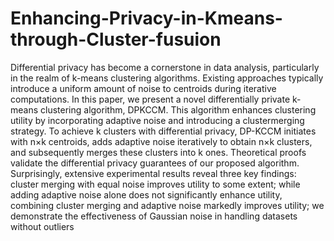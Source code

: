 # Enhancing-Privacy-in-Kmeans-through-Cluster-fusuion
Differential privacy has become a cornerstone in data
analysis, particularly in the realm of k-means clustering
algorithms. Existing approaches typically introduce a
uniform amount of noise to centroids during iterative
computations. In this paper, we present a novel
differentially private k-means clustering algorithm, DPKCCM. This algorithm enhances clustering utility by
incorporating adaptive noise and introducing a clustermerging strategy.
To achieve k clusters with differential privacy, DP-KCCM
initiates with n×k centroids, adds adaptive noise iteratively
to obtain n×k clusters, and subsequently merges these
clusters into k ones. Theoretical proofs validate the
differential privacy guarantees of our proposed algorithm.
Surprisingly, extensive experimental results reveal three
key findings: cluster merging with equal noise improves
utility to some extent; while adding adaptive noise alone
does not significantly enhance utility, combining cluster
merging and adaptive noise markedly improves utility; we
demonstrate the effectiveness of Gaussian noise in handling
datasets without outliers
